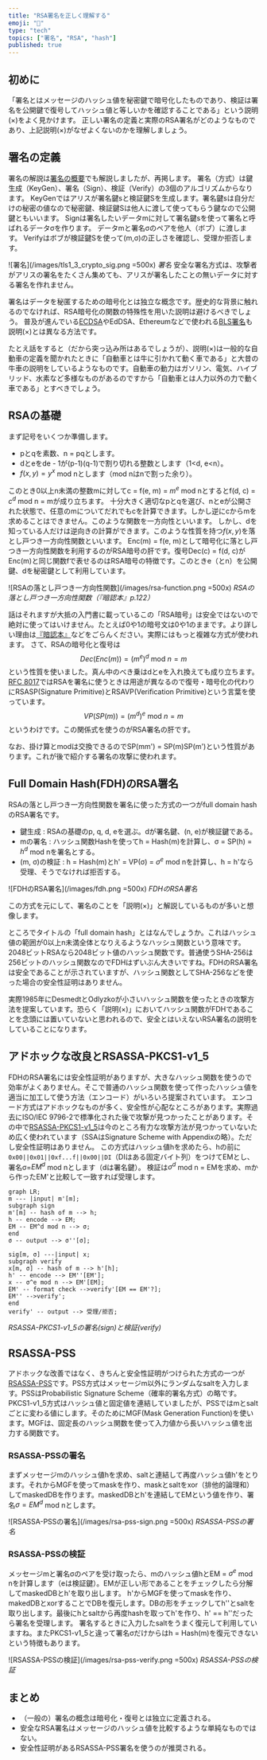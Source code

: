 ```yaml
---
title: "RSA署名を正しく理解する"
emoji: "🔐"
type: "tech"
topics: ["署名", "RSA", "hash"]
published: true
---
```

## 初めに

「署名とはメッセージのハッシュ値を秘密鍵で暗号化したものであり、検証は署名を公開鍵で復号してハッシュ値と等しいかを確認することである」という説明(×)をよく見かけます。
正しい署名の定義と実際のRSA署名がどのようなものであり、上記説明(×)がなぜよくないのかを理解しましょう。

## 署名の定義

署名の解説は[署名の概要](https://zenn.dev/herumi/articles/sd202203-ecc-2#%E7%BD%B2%E5%90%8D%E3%81%AE%E6%A6%82%E8%A6%81)でも解説しましたが、再掲します。
署名（方式）は鍵生成（KeyGen）、署名（Sign）、検証（Verify）の3個のアルゴリズムからなります。
KeyGenではアリスが署名鍵sと検証鍵Sを生成します。署名鍵sは自分だけの秘密の値なので秘密鍵、検証鍵Sは他人に渡して使ってもらう鍵なので公開鍵ともいいます。
Signは署名したいデータmに対して署名鍵sを使って署名と呼ばれるデータσを作ります。
データmと署名σのペアを他人（ボブ）に渡します。
Verifyはボブが検証鍵Sを使って(m,σ)の正しさを確認し、受理か拒否します。

![署名](/images/tls1_3_crypto_sig.png =500x)
*署名*
安全な署名方式は、攻撃者がアリスの署名をたくさん集めても、アリスが署名したことの無いデータに対する署名を作れません。

署名はデータを秘匿するための暗号化とは独立な概念です。歴史的な背景に触れるのでなければ、RSA暗号化の関数の特殊性を用いた説明は避けるべきでしょう。
普及が進んでいる[ECDSA](https://zenn.dev/herumi/articles/sd202203-ecc-2#ecdsa%E3%81%AE%E9%8D%B5%E7%94%9F%E6%88%90)やEdDSA、Ethereumなどで使われる[BLS署名](https://zenn.dev/herumi/articles/bls-signature)も説明(×)とは異なる方法です。

たとえ話をすると（だから突っ込み所はあるでしょうが）、説明(×)は一般的な自動車の定義を聞かれたときに「自動車とは牛に引かれて動く車である」と大昔の牛車の説明をしているようなものです。自動車の動力はガソリン、電気、ハイブリッド、水素など多様なものがあるのですから「自動車とは人力以外の力で動く車である」とすべきでしょう。

## RSAの基礎

まず記号をいくつか準備します。
- pとqを素数、n = pqとします。
- dとeをde - 1が(p-1)(q-1)で割り切れる整数とします（1<d, e<n）。
- $f(x, y) = y^x$ mod nとします（mod nはnで割った余り）。

このとき0以上n未満の整数mに対してc = f(e, m) = $m^e$ mod nとするとf(d, c) = $c^d$ mod n = mが成り立ちます。
十分大きく適切なpとqを選び、nとeが公開された状態で、任意のmについてだれでもcを計算できます。しかし逆にcからmを求めることはできません。このような関数を一方向性といいます。
しかし、dを知っている人だけは逆向きの計算ができます。このような性質を持つ$f(x, y)$を落とし戸つき一方向性関数といいます。
Enc(m) = f(e, m)として暗号化に落とし戸つき一方向性関数を利用するのがRSA暗号の肝です。復号Dec(c) = f(d, c)がEnc(m)と同じ関数fで表せるのはRSA暗号の特徴です。このときe（とn）を公開鍵、dを秘密鍵として利用しています。

![RSAの落とし戸つき一方向性関数](/images/rsa-function.png =500x)
*RSAの落とし戸つき一方向性関数（『暗認本』p.122）*

話はそれますが大抵の入門書に載っているこの「RSA暗号」は安全ではないので絶対に使ってはいけません。たとえば0や1の暗号文は0や1のままです。より詳しい理由は[『暗認本』](https://herumi.github.io/anninbon/)などをごらんください。実際にはもっと複雑な方式が使われます。
さて、RSAの暗号化と復号は
$$Dec(Enc(m)) = (m^e)^d \text{ mod } n = m$$
という性質を使いました。真ん中のべき乗はdとeを入れ換えても成り立ちます。[RFC 8017](https://www.rfc-editor.org/rfc/rfc8017)ではRSAを署名に使うときは用途が異なるので復号・暗号化の代わりにRSASP(Signature Primitive)とRSAVP(Verification Primitive)という言葉を使っています。
$$VP(SP(m)) = (m^d)^e \text{ mod } n = m$$
というわけです。この関係式を使うのがRSA署名の肝です。

なお、掛け算とmodは交換できるのでSP(mm') = SP(m)SP(m')という性質があります。これが後で紹介する署名の攻撃に使われます。

## Full Domain Hash(FDH)のRSA署名

RSAの落とし戸つき一方向性関数を署名に使った方式の一つがfull domain hashのRSA署名です。

- 鍵生成 : RSAの基礎のp, q, d, eを選ぶ。dが署名鍵、(n, e)が検証鍵である。
- mの署名 : ハッシュ関数Hashを使ってh = Hash(m)を計算し、σ = SP(h) = $h^d$ mod nを署名とする。
- (m, σ)の検証 : h = Hash(m)とh' = VP(σ) = $σ^e$ mod nを計算し、h = h'なら受理、そうでなければ拒否する。

![FDHのRSA署名](/images/fdh.png =500x)
*FDHのRSA署名*

この方式を元にして、署名のことを「説明(×)」と解説しているものが多いと想像します。

ところでタイトルの「full domain hash」とはなんでしょうか。これはハッシュ値の範囲が0以上n未満全体となりえるようなハッシュ関数という意味です。2048ビットRSAなら2048ビット値のハッシュ関数です。普通使うSHA-256は256ビットのハッシュ関数なのでFDHはずいぶん大きいですね。FDHのRSA署名は安全であることが示されていますが、ハッシュ関数としてSHA-256などを使った場合の安全性証明はありません。

実際1985年にDesmedtとOdlyzkoが小さいハッシュ関数を使ったときの攻撃方法を提案しています。恐らく「説明(×)」においてハッシュ関数がFDHであることを念頭には置いていないと思われるので、安全とはいえないRSA署名の説明をしていることになります。

## アドホックな改良とRSASSA-PKCS1-v1_5

FDHのRSA署名には安全性証明がありますが、大きなハッシュ関数を使うので効率がよくありません。そこで普通のハッシュ関数を使って作ったハッシュ値を適当に加工して使う方法（エンコード）がいろいろ提案されています。
エンコード方式はアドホックなものが多く、安全性が心配なところがあります。実際過去にISO/IEC 9796-2で標準化された後で攻撃が見つかったことがあります。その中で[RSASSA-PKCS1-v1_5](https://www.rfc-editor.org/rfc/rfc8017#section-8.2)は今のところ有力な攻撃方法が見つかっていないため広く使われています（SSAはSignature Scheme with Appendixの略）。ただし安全性証明はありません。
この方式はハッシュ値hを求めたら、hの前に`0x00||0x01||0xf...f||0x00||DI`（DIはある固定バイト列）をつけてEMとし、署名σ=$EM^d$ mod nとします（dは署名鍵）。
検証は$σ^d$ mod n = EMを求め、mから作ったEM'と比較して一致すれば受理します。

```mermaid
graph LR;
m --- |input| m'[m];
subgraph sign
m'[m] -- hash of m --> h;
h -- encode --> EM;
EM -- EM^d mod n --> σ;
end
σ -- output --> σ''[σ];

sig[m, σ] ---|input| x;
subgraph verify
x[m, σ] -- hash of m --> h'[h];
h' -- encode --> EM''[EM'];
x -- σ^e mod n --> EM'[EM];
EM' -- format check -->verify'[EM == EM'?];
EM'' -->verify';
end
verify' -- output --> 受理/拒否;
```
*RSASSA-PKCS1-v1_5の署名(sign)と検証(verify)*

## RSASSA-PSS
アドホックな改善ではなく、きちんと安全性証明がつけられた方式の一つが[RSASSA-PSS](https://www.rfc-editor.org/rfc/rfc8017#section-8.1)です。PSS方式はメッセージm以外にランダムなsaltを入力します。PSSはProbabilistic Signature Scheme（確率的署名方式）の略です。
PKCS1-v1_5方式はハッシュ値と固定値を連結していましたが、PSSではmとsaltごとに変わる値にします。そのためにMGF(Mask Generation Function)を使います。MGFは、固定長のハッシュ関数を使って入力値から長いハッシュ値を出力する関数です。

### RSASSA-PSSの署名
まずメッセージmのハッシュ値hを求め、saltと連結して再度ハッシュ値h'をとります。それからMGFを使ってmaskを作り、maskとsaltをxor（排他的論理和）してmaskedDBを作ります。maskedDBとh'を連結してEMという値を作り、署名$σ=EM^d$ mod nとします。

![RSASSA-PSSの署名](/images/rsa-pss-sign.png =500x)
*RSASSA-PSSの署名*

### RSASSA-PSSの検証
メッセージmと署名σのペアを受け取ったら、mのハッシュ値hとEM = $σ^e$ mod nを計算します（eは検証鍵）。EMが正しい形であることをチェックしたら分解してmaskedDBとh'を取り出します。
h'からMGFを使ってmaskを作り、makedDBとxorすることでDBを復元します。DBの形をチェックしてh''とsaltを取り出します。最後にhとsaltから再度hashを取ってh'を作り、h' == h''だったら署名を受理します。
署名するときに入力したsaltをうまく復元して利用していますね。またPKCS1-v1_5と違って署名σだけからはh = Hash(m)を復元できないという特徴もあります。

![RSASSA-PSSの検証](/images/rsa-pss-verify.png =500x)
*RSASSA-PSSの検証*

## まとめ
- （一般の）署名の概念は暗号化・復号とは独立に定義される。
- 安全なRSA署名はメッセージのハッシュ値を比較するような単純なものではない。
- 安全性証明があるRSASSA-PSS署名を使うのが推奨される。
